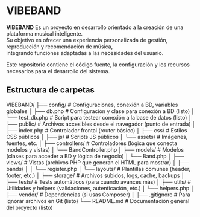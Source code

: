# VIBEBAND

**VIBEBAND** 
Es un proyecto en desarrollo orientado a la creación de una plataforma musical inteligente.  
Su objetivo es ofrecer una experiencia personalizada de gestión, reproducción y recomendación de música,  
integrando funciones adaptadas a las necesidades del usuario.

Este repositorio contiene el código fuente, la configuración y los recursos necesarios para el desarrollo del sistema.

## Estructura de carpetas
VIBEBAND/
├── config/                   # Configuraciones, conexión a BD, variables globales
│   ├── db.php                # Configuración y clase para conexión a BD                                (listo)
│   └── test_db.php           # Script para testear conexión a la base de datos                         (listo)
│
├── public/                    # Archivos accesibles desde el navegador (punto de entrada)
│   ├── index.php              # Controlador frontal (router básico)
│   ├── css/                   # Estilos CSS públicos
│   ├── js/                    # Scripts JS públicos
│   └── assets/                # Imágenes, fuentes, etc.
│
├── controllers/               # Controladores (lógica que conecta modelos y vistas)
│   └── BandController.php
│
├── models/                    # Modelos (clases para acceder a BD y lógica de negocio)
│   └── Band.php
│
├── views/                     # Vistas (archivos PHP que generan el HTML para mostrar)
│   ├── bands/
│   │   └── register.php
│   └── layouts/               # Plantillas comunes (header, footer, etc.)
│
├── storage/                   # Archivos subidos, logs, cache, backups 
│
├── tests/                     # Tests automáticos (para cuando avances más)
│
├── utils/                     # Utilidades y helpers (validaciones, autenticación, etc.)
│   └── helpers.php
│
├── vendor/                    # Dependencias (si usas Composer)
│
├── .gitignore                 # Para ignorar archivos en Git                                           (listo)
└── README.md                  # Documentación general del proyecto                                     (listo)
